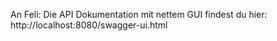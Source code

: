 An Feli: Die API Dokumentation mit nettem GUI findest du hier:
http://localhost:8080/swagger-ui.html